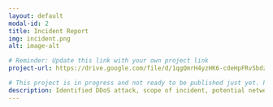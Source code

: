 ```yaml
---
layout: default
modal-id: 2
title: Incident Report
img: incident.png
alt: image-alt

# Reminder: Update this link with your own project link
project-url: https://drive.google.com/file/d/1qgQmrH4yzHK6-cdeHpFRvSbdzhjV17pP/view?usp=sharing

# This project is in progress and not ready to be published just yet. Please contact me if you'd like a sneak peek. Otherwise, stay tuned!
description: Identified DDoS attack, scope of incident, potential network vulnerabilities and protection measures, and properly documented analysis and recovery plans in order to restore normal operations and maintain alignment with NIST CSF best practices.
---
```

